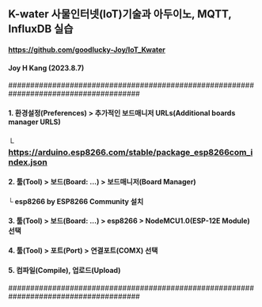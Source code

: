 ## K-water 사물인터넷(IoT)기술과 아두이노, MQTT, InfluxDB 실습 
#### https://github.com/goodlucky-Joy/IoT_Kwater
#### Joy H Kang (2023.8.7)
######################################################################################
#### 1. 환경설정(Preferences) > 추가적인 보드매니저 URLs(Additional boards manager URLS)
###  └ https://arduino.esp8266.com/stable/package_esp8266com_index.json
#### 2. 툴(Tool) > 보드(Board: ...) > 보드매니저(Board Manager)
#### └ esp8266 by ESP8266 Community 설치
#### 3. 툴(Tool) > 보드(Board: ...) > esp8266 > NodeMCU1.0(ESP-12E Module) 선택
#### 4. 툴(Tool) > 포트(Port) > 연결포트(COMX) 선택
#### 5. 컴파일(Compile), 업로드(Upload)
######################################################################################
